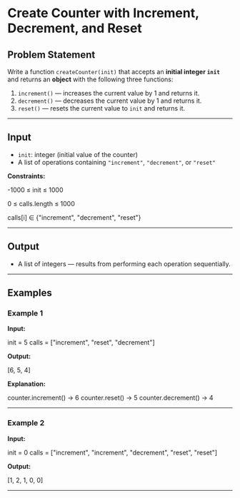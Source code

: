 # Create Counter with Increment, Decrement, and Reset

## Problem Statement
Write a function `createCounter(init)` that accepts an **initial integer `init`** and returns an **object** with the following three functions:

1. `increment()` — increases the current value by 1 and returns it.  
2. `decrement()` — decreases the current value by 1 and returns it.  
3. `reset()` — resets the current value to `init` and returns it.

---

## Input
- `init`: integer (initial value of the counter)  
- A list of operations containing `"increment"`, `"decrement"`, or `"reset"`

**Constraints:**

-1000 ≤ init ≤ 1000

0 ≤ calls.length ≤ 1000

calls[i] ∈ {"increment", "decrement", "reset"}


---

## Output
- A list of integers — results from performing each operation sequentially.

---

## Examples

### Example 1
**Input:**

init = 5
calls = ["increment", "reset", "decrement"]

**Output:**

[6, 5, 4]

**Explanation:**

counter.increment() -> 6
counter.reset() -> 5
counter.decrement() -> 4


---

### Example 2
**Input:**

init = 0
calls = ["increment", "increment", "decrement", "reset", "reset"]

**Output:**

[1, 2, 1, 0, 0]


---
